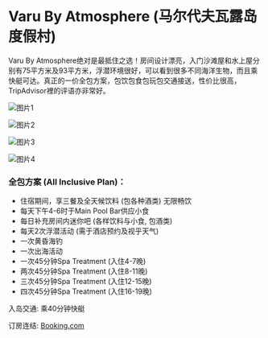 # Varu By Atmosphere (马尔代夫瓦露岛度假村)

Varu By Atmosphere绝对是最抵住之选！房间设计漂亮，入门沙滩屋和水上屋分别有75平方米及93平方米，浮潜环境很好，可以看到很多不同海洋生物，而且乘快艇可达。真正的一价全包方案，包饮包食包玩包交通接送，性价比很高，TripAdvisor裡的评语亦非常好。

![图片1](https://www.daydaytravel.hk/wp-content/uploads/2019/06/varu-by-atmosphere-all-inclusive.jpg)

![图片2](https://www.daydaytravel.hk/wp-content/uploads/2019/06/varu-by-atmosphere.jpg)

![图片3](https://www.daydaytravel.hk/wp-content/uploads/2019/06/varu-by-atmosphere-water-villa.jpg)

![图片4](https://www.daydaytravel.hk/wp-content/uploads/2019/06/varu-by-atmosphere-water-pool-private-pool.jpg)

### 全包方案 (All Inclusive Plan)：

- 住宿期间，享三餐及全天候饮料 (包各种酒类) 无限畅饮
- 每天下午4-6时于Main Pool Bar供应小食
- 每日补充房间内迷你吧 (各样饮料与小食, 包酒类)
- 每天2次浮潜活动 (需于酒店预约及视乎天气)
- 一次黄昏海钓
- 一次出海活动
- 一次45分钟Spa Treatment (入住4-7晚)
- 两次45分钟Spa Treatment (入住8-11晚)
- 三次45分钟Spa Treatment (入住12-15晚)
- 四次45分钟Spa Treatment (入住16-19晚)

入岛交通: 乘40分钟快艇

订房连结: [Booking.com](https://www.daydaytravel.hk/out/booking-com-varu-by-atmosphere)
